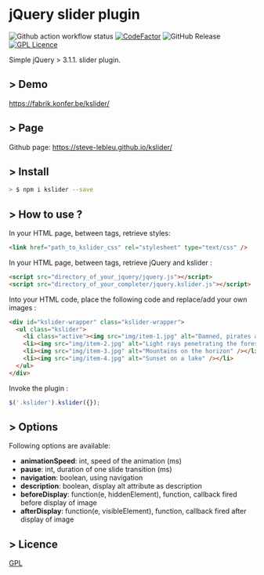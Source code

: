 # jQuery slider plugin

![Github action workflow status](https://github.com/steve-lebleu/kslider/actions/workflows/build.yml/badge.svg?branch=master)
[![CodeFactor](https://www.codefactor.io/repository/github/steve-lebleu/kslider/badge)](https://www.codefactor.io/repository/github/steve-lebleu/kslider)
![GitHub Release](https://img.shields.io/github/v/release/steve-lebleu/kslider?logo=Github)
[![GPL Licence](https://badges.frapsoft.com/os/gpl/gpl.svg?v=103)](https://opensource.org/licenses/gpl-license.php)

Simple jQuery > 3.1.1. slider plugin.
        
## > Demo

https://fabrik.konfer.be/kslider/

## > Page

Github page: https://steve-lebleu.github.io/kslider/

## > Install

``` bash 
> $ npm i kslider --save
```
## > How to use ?

In your HTML page, between <head> tags, retrieve styles:

``` html 
<link href="path_to_kslider_css" rel="stylesheet" type="text/css" />
```

In your HTML page, between <head> tags, retrieve jQuery and kslider :

``` html 
<script src="directory_of_your_jquery/jquery.js"></script>
<script src="directory_of_your_completer/jquery.kslider.js"></script>
```

Into your HTML code, place the following code and replace/add your own images :

``` html 
<div id="kslider-wrapper" class="kslider-wrapper">
  <ul class="kslider">
    <li class="active"><img src="img/item-1.jpg" alt="Damned, pirates are in the square" /></li>
    <li><img src="img/item-2.jpg" alt="Light rays penetrating the forest" /></li>
    <li><img src="img/item-3.jpg" alt="Mountains on the horizon" /></li>
    <li><img src="img/item-4.jpg" alt="Sunset on a lake" /></li>
  </ul>
</div>
```
 
Invoke the plugin :

``` javascript
$('.kslider').kslider({});
```

## > Options

Following options are available:

* **animationSpeed**: int, speed of the animation (ms)
* **pause**: int, duration of one slide transition (ms)
* **navigation**: boolean, using navigation
* **description**: boolean, display alt attribute as description
* **beforeDisplay**: function(e, hiddenElement), function, callback fired before display of image
* **afterDisplay**: function(e, visibleElement), function, callback fired after display of image
                
## > Licence

[GPL](https://opensource.org/licenses/gpl-license.php())